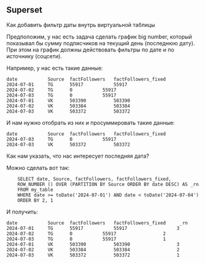 ## Superset

Как добавить фильтр даты внутрь виртуальной таблицы

Предположим, у нас есть задача сделать график big number, который показывал бы сумму подписчиков на текущий день (последнюю дату). При этом на график должны действовать фильтры по дате и по источнику (соцсети).

Например, у нас есть такие данные:

    date           Source  factFollowers   factFollowers_fixed
    2024-07-01     TG      55917	       55917
    2024-07-02     TG      0	       55917
    2024-07-03     TG      0	       55917
    2024-07-01     VK      503390	       503390
    2024-07-02     VK      503384	       503384
    2024-07-03     VK      503372	       503372

И нам нужно отобрать из них и просуммировать такие данные:

    date           Source  factFollowers   factFollowers_fixed
    2024-07-03     TG      0	       55917
    2024-07-03     VK      503372	       503372

Как нам указать, что нас интересует последняя дата?

Можно сделать вот так:

        SELECT date, Source, factFollowers, factFollowers_fixed, 
        ROW_NUMBER () OVER (PARTITION BY Source ORDER BY date DESC) AS _rn
        FROM my_table
        WHERE date >= toDate('2024-07-01') AND date < toDate('2024-07-04')
        ORDER BY 2, 1

И получить:

    date           Source  factFollowers   factFollowers_fixed     _rn
    2024-07-01     TG      55917	       55917                  3
    2024-07-02     TG      0	       55917                 2
    2024-07-03     TG      0	       55917                 1
    2024-07-01     VK      503390	       503390                 3
    2024-07-02     VK      503384	       503384                 2
    2024-07-03     VK      503372	       503372                 1
        
